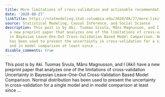 ```yaml
---
title: More limitations of cross-validation and actionable recommendations
date: '2020-08-27'
linkTitle: https://statmodeling.stat.columbia.edu/2020/08/27/more-limitations-of-cross-validation-and-actionable-recommendations/
source: Statistical Modeling, Causal Inference, and Social Science
description: This post is by Aki. Tuomas Sivula, Måns Magnusson, and I (Aki) have
  a new preprint paper that analyzes one of the limitations of cross-validation Uncertainty
  in Bayesian Leave-One-Out Cross-Validation Based Model Comparison. Normal distribution
  has been used to present the uncertainty in cross-validation for a single model
  and in model comparison at least since ...
disable_comments: true
---
```

This post is by Aki. Tuomas Sivula, Måns Magnusson, and I (Aki) have a new preprint paper that analyzes one of the limitations of cross-validation Uncertainty in Bayesian Leave-One-Out Cross-Validation Based Model Comparison. Normal distribution has been used to present the uncertainty in cross-validation for a single model and in model comparison at least since ...